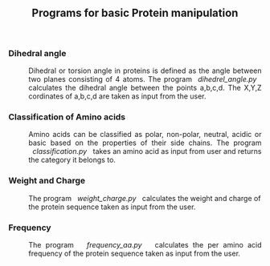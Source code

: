<h2 align="center"> Programs for basic Protein manipulation </h2><br>
<dl>
  <h3><dt>Dihedral angle</dt></h3>
  <dd align="justify">Dihedral or torsion angle in proteins is defined as the angle between two planes consisting of 4 atoms.
  The program &nbsp<i>dihedrel_angle.py</i>&nbsp&nbsp calculates the dihedral angle between the points a,b,c,d. The X,Y,Z cordinates of a,b,c,d are taken as input from the user.</dd>

<h3><dt>Classification of Amino acids</dt></h3>
<dd align="justify">Amino acids can be classified as polar, non-polar, neutral, acidic or basic based on the properties of their side chains. The program &nbsp&nbsp<i>classification.py</i>&nbsp&nbsp  takes an amino acid as input from user and returns the category it belongs to.</dd>

<h3><dt>Weight and Charge</dt></h3>
<dd>The program &nbsp&nbsp<i>weight_charge.py</i>&nbsp&nbsp calculates the weight and charge of the protein sequence taken as input from the user.</dd>

<h3><dt>Frequency</dt></h3>
<dd align="justify">The program &nbsp&nbsp<i>frequency_aa.py</i>&nbsp&nbsp calculates the per amino acid frequency of the protein sequence taken as input from the user.</dd>
</dl>
